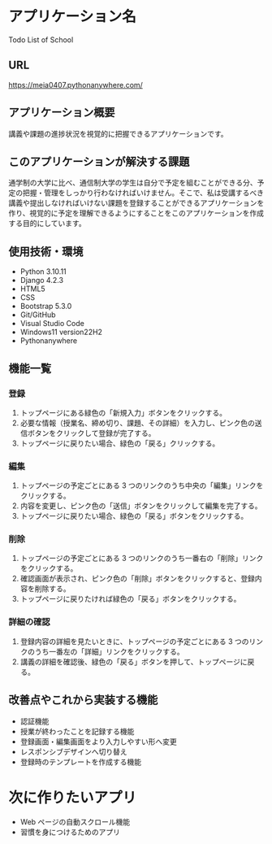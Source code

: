 # アプリケーション名

Todo List of School

## URL

https://meia0407.pythonanywhere.com/

## アプリケーション概要

講義や課題の進捗状況を視覚的に把握できるアプリケーションです。

## このアプリケーションが解決する課題

通学制の大学に比べ、通信制大学の学生は自分で予定を組むことができる分、予定の把握・管理をしっかり行わなければいけません。そこで、私は受講するべき講義や提出しなければいけない課題を登録することができるアプリケーションを作り、視覚的に予定を理解できるようにすることをこのアプリケーションを作成する目的にしています。

## 使用技術・環境

- Python 3.10.11
- Django 4.2.3
- HTML5
- CSS
- Bootstrap 5.3.0
- Git/GitHub
- Visual Studio Code
- Windows11 version22H2
- Pythonanywhere

## 機能一覧

### 登録

1. トップページにある緑色の「新規入力」ボタンをクリックする。
2. 必要な情報（授業名、締め切り、課題、その詳細）を入力し、ピンク色の送信ボタンをクリックして登録が完了する。
3. トップページに戻りたい場合、緑色の「戻る」クリックする。

### 編集

1. トップページの予定ごとにある 3 つのリンクのうち中央の「編集」リンクをクリックする。
2. 内容を変更し、ピンク色の「送信」ボタンをクリックして編集を完了する。
3. トップページに戻りたい場合、緑色の「戻る」ボタンをクリックする。

### 削除

1. トップページの予定ごとにある 3 つのリンクのうち一番右の「削除」リンクをクリックする。
2. 確認画面が表示され、ピンク色の「削除」ボタンをクリックすると、登録内容を削除する。
3. トップページに戻りたければ緑色の「戻る」ボタンをクリックする。

### 詳細の確認

1. 登録内容の詳細を見たいときに、トップページの予定ごとにある 3 つのリンクのうち一番左の「詳細」リンクをクリックする。
2. 講義の詳細を確認後、緑色の「戻る」ボタンを押して、トップページに戻る。

## 改善点やこれから実装する機能

- 認証機能
- 授業が終わったことを記録する機能
- 登録画面・編集画面をより入力しやすい形へ変更
- レスポンシブデザインへ切り替え
- 登録時のテンプレートを作成する機能

# 次に作りたいアプリ

- Web ページの自動スクロール機能
- 習慣を身につけるためのアプリ
